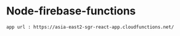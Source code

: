 ﻿# Node-firebase-functions
 
 ````
 app url : https://asia-east2-sgr-react-app.cloudfunctions.net/
 ````
